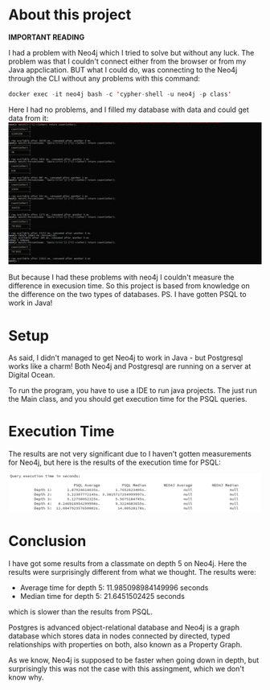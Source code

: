 # About this project

**IMPORTANT READING**

I had a problem with Neo4j which I tried to solve but without any luck. The problem was that I couldn't connect either from the browser or from my Java appclication. BUT what I could do, was connecting to the Neo4j through the CLI without any problems with this command: 
```java 
docker exec -it neo4j bash -c 'cypher-shell -u neo4j -p class'
``` 
Here I had no problems, and I filled my database with data and could get data from it:
![results from neo4j database](neo4j.PNG)

But because I had these problems with neo4j I couldn't measure the difference in execusion time.
So this project is based from knowledge on the difference on the two types of databases. PS. I have gotten PSQL to work in Java!

# Setup

As said, I didn't managed to get Neo4j to work in Java - but Postgresql works like a charm! Both Neo4j and Postgresql are running on a server at Digital Ocean. 

To run the program, you have to use a IDE to run java projects. The just run the Main class, and you should get execution time for the PSQL queries.

# Execution Time

The results are not very significant due to I haven't gotten measurements for Neo4j, but here is the results of the execution time for PSQL:

![Execution time for PSQL](results.png)

# Conclusion

I have got some results from a classmate on depth 5 on Neo4j. Here the results were surprisingly different from what we thought. The results were:

* Average time for depth 5:
11.985098984149996 seconds
* Median time for depth 5:
21.6451502425 seconds

which is slower than the results from PSQL.

Postgres is advanced object-relational database and Neo4j is a graph database which stores data in nodes connected by directed, typed relationships with properties on both, also known as a Property Graph.

As we know, Neo4j is supposed to be faster when going down in depth, but surprisingly this was not the case with this assingment, which we don't know why.


